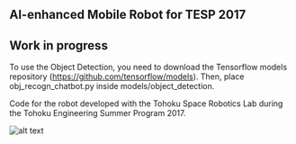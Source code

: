 ## AI-enhanced Mobile Robot for TESP 2017

## Work in progress

To use the Object Detection, you need to download the Tensorflow models repository (https://github.com/tensorflow/models). Then, place obj_recogn_chatbot.py inside models/object_detection.

Code for the robot developed with the Tohoku Space Robotics Lab during the Tohoku Engineering Summer Program 2017.

![alt text](https://github.com/normandipalo/ai-mobile-robot-SRL/blob/master/images/Schermata%202017-08-08%20alle%2010.38.24.png?raw=true?raw=true)
